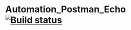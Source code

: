 # Automation_Postman_Echo [![Build status](https://ci.appveyor.com/api/projects/status/4yah2fv2hs7h7jfr?svg=true)](https://ci.appveyor.com/project/holyblaz/automation-postman-echo)
